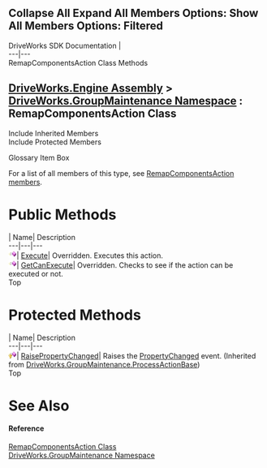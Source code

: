        

 Collapse All Expand All  Members Options: Show All  Members Options: Filtered   
---  
DriveWorks SDK Documentation  |   
---|---  
RemapComponentsAction Class Methods   
  
[DriveWorks.Engine Assembly](topic2156.md) > [DriveWorks.GroupMaintenance Namespace](topic9628.md) : RemapComponentsAction Class  
---  
  
Include Inherited Members    
Include Protected Members    


Glossary Item Box

For a list of all members of this type, see [RemapComponentsAction members](topic9950.md).

# Public Methods

| Name| Description  
---|---|---  
![Public Method](dotnetimages/publicMethod.gif)| [Execute](topic9955.md)| Overridden. Executes this action.   
![Public Method](dotnetimages/publicMethod.gif)| [GetCanExecute](topic9956.md)| Overridden. Checks to see if the action can be executed or not.   
Top

# Protected Methods

| Name| Description  
---|---|---  
![Protected Method](dotnetimages/protectedMethod.gif)| [RaisePropertyChanged](topic9943.md)| Raises the [PropertyChanged](topic9948.md) event. (Inherited from [DriveWorks.GroupMaintenance.ProcessActionBase](topic9935.md))  
Top

# See Also

#### Reference

[RemapComponentsAction Class](topic9949.md)   
[DriveWorks.GroupMaintenance Namespace](topic9628.md)


